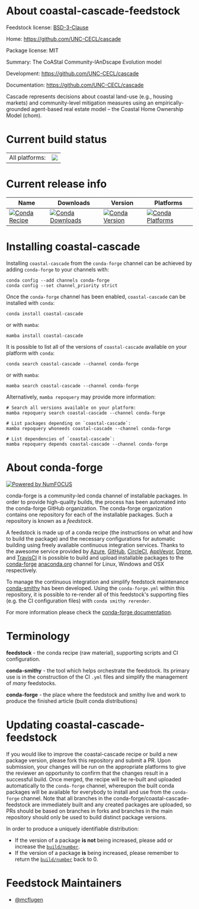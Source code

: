 About coastal-cascade-feedstock
===============================

Feedstock license: [BSD-3-Clause](https://github.com/conda-forge/coastal-cascade-feedstock/blob/main/LICENSE.txt)

Home: https://github.com/UNC-CECL/cascade

Package license: MIT

Summary: The CoAStal Community-lAnDscape Evolution model

Development: https://github.com/UNC-CECL/cascade

Documentation: https://github.com/UNC-CECL/cascade

Cascade represents decisions about coastal land-use (e.g., housing markets) and
community-level mitigation measures using an empirically-grounded agent-based
real estate model – the Coastal Home Ownership Model (chom).


Current build status
====================


<table><tr><td>All platforms:</td>
    <td>
      <a href="https://dev.azure.com/conda-forge/feedstock-builds/_build/latest?definitionId=18903&branchName=main">
        <img src="https://dev.azure.com/conda-forge/feedstock-builds/_apis/build/status/coastal-cascade-feedstock?branchName=main">
      </a>
    </td>
  </tr>
</table>

Current release info
====================

| Name | Downloads | Version | Platforms |
| --- | --- | --- | --- |
| [![Conda Recipe](https://img.shields.io/badge/recipe-coastal--cascade-green.svg)](https://anaconda.org/conda-forge/coastal-cascade) | [![Conda Downloads](https://img.shields.io/conda/dn/conda-forge/coastal-cascade.svg)](https://anaconda.org/conda-forge/coastal-cascade) | [![Conda Version](https://img.shields.io/conda/vn/conda-forge/coastal-cascade.svg)](https://anaconda.org/conda-forge/coastal-cascade) | [![Conda Platforms](https://img.shields.io/conda/pn/conda-forge/coastal-cascade.svg)](https://anaconda.org/conda-forge/coastal-cascade) |

Installing coastal-cascade
==========================

Installing `coastal-cascade` from the `conda-forge` channel can be achieved by adding `conda-forge` to your channels with:

```
conda config --add channels conda-forge
conda config --set channel_priority strict
```

Once the `conda-forge` channel has been enabled, `coastal-cascade` can be installed with `conda`:

```
conda install coastal-cascade
```

or with `mamba`:

```
mamba install coastal-cascade
```

It is possible to list all of the versions of `coastal-cascade` available on your platform with `conda`:

```
conda search coastal-cascade --channel conda-forge
```

or with `mamba`:

```
mamba search coastal-cascade --channel conda-forge
```

Alternatively, `mamba repoquery` may provide more information:

```
# Search all versions available on your platform:
mamba repoquery search coastal-cascade --channel conda-forge

# List packages depending on `coastal-cascade`:
mamba repoquery whoneeds coastal-cascade --channel conda-forge

# List dependencies of `coastal-cascade`:
mamba repoquery depends coastal-cascade --channel conda-forge
```


About conda-forge
=================

[![Powered by
NumFOCUS](https://img.shields.io/badge/powered%20by-NumFOCUS-orange.svg?style=flat&colorA=E1523D&colorB=007D8A)](https://numfocus.org)

conda-forge is a community-led conda channel of installable packages.
In order to provide high-quality builds, the process has been automated into the
conda-forge GitHub organization. The conda-forge organization contains one repository
for each of the installable packages. Such a repository is known as a *feedstock*.

A feedstock is made up of a conda recipe (the instructions on what and how to build
the package) and the necessary configurations for automatic building using freely
available continuous integration services. Thanks to the awesome service provided by
[Azure](https://azure.microsoft.com/en-us/services/devops/), [GitHub](https://github.com/),
[CircleCI](https://circleci.com/), [AppVeyor](https://www.appveyor.com/),
[Drone](https://cloud.drone.io/welcome), and [TravisCI](https://travis-ci.com/)
it is possible to build and upload installable packages to the
[conda-forge](https://anaconda.org/conda-forge) [anaconda.org](https://anaconda.org/)
channel for Linux, Windows and OSX respectively.

To manage the continuous integration and simplify feedstock maintenance
[conda-smithy](https://github.com/conda-forge/conda-smithy) has been developed.
Using the ``conda-forge.yml`` within this repository, it is possible to re-render all of
this feedstock's supporting files (e.g. the CI configuration files) with ``conda smithy rerender``.

For more information please check the [conda-forge documentation](https://conda-forge.org/docs/).

Terminology
===========

**feedstock** - the conda recipe (raw material), supporting scripts and CI configuration.

**conda-smithy** - the tool which helps orchestrate the feedstock.
                   Its primary use is in the construction of the CI ``.yml`` files
                   and simplify the management of *many* feedstocks.

**conda-forge** - the place where the feedstock and smithy live and work to
                  produce the finished article (built conda distributions)


Updating coastal-cascade-feedstock
==================================

If you would like to improve the coastal-cascade recipe or build a new
package version, please fork this repository and submit a PR. Upon submission,
your changes will be run on the appropriate platforms to give the reviewer an
opportunity to confirm that the changes result in a successful build. Once
merged, the recipe will be re-built and uploaded automatically to the
`conda-forge` channel, whereupon the built conda packages will be available for
everybody to install and use from the `conda-forge` channel.
Note that all branches in the conda-forge/coastal-cascade-feedstock are
immediately built and any created packages are uploaded, so PRs should be based
on branches in forks and branches in the main repository should only be used to
build distinct package versions.

In order to produce a uniquely identifiable distribution:
 * If the version of a package **is not** being increased, please add or increase
   the [``build/number``](https://docs.conda.io/projects/conda-build/en/latest/resources/define-metadata.html#build-number-and-string).
 * If the version of a package **is** being increased, please remember to return
   the [``build/number``](https://docs.conda.io/projects/conda-build/en/latest/resources/define-metadata.html#build-number-and-string)
   back to 0.

Feedstock Maintainers
=====================

* [@mcflugen](https://github.com/mcflugen/)

